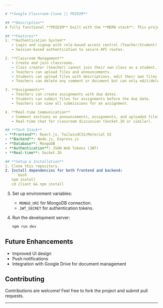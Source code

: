 ```yaml
---

# **Google Classroom Clone || PRIDIM**

## **Description**
A fully functional **PRIDIM** built with the **MERN stack**. This project allows teachers and students to interact in a virtual classroom environment, facilitating file uploads, assignments, and real-time communication.

## **Features**
1. **Authentication System**  
   - Login and signup with role-based access control (Teacher/Student).
   - Session-based authentication to secure API routes.

2. **Classroom Management**  
   - Create and join classrooms.
   - Class creator (teacher) cannot join their own class as a student.
   - Teachers can upload files and announcements.
   - Students can upload files with descriptions, edit their own files, and comment.
   - Teachers can delete any comment or document but can only edit/delete their own.

3. **Assignments**  
   - Teachers can create assignments with due dates.
   - Students can submit files for assignments before the due date.
   - Teachers can view all submissions for an assignment.

4. **Real-time Communication**  
   - Comment sections on announcements, assignments, and uploaded files.
   - Real-time chat for classroom discussion (Socket.IO or similar).

## **Tech Stack**
- **Frontend**: React.js, TailwindCSS/Material UI
- **Backend**: Node.js, Express.js
- **Database**: MongoDB
- **Authentication**: JSON Web Tokens (JWT)
- **Real-time**: Socket.IO

## **Setup & Installation**
1. Clone this repository.
2. Install dependencies for both frontend and backend:
   ```bash
   npm install
   cd client && npm install
   ```
3. Set up environment variables:
   - `MONGO_URI` for MongoDB connection.
   - `JWT_SECRET` for authentication tokens.

4. Run the development server:
   ```bash
   npm run dev
   ```

## **Future Enhancements**
- Improved UI design
- Push notifications
- Integration with Google Drive for document management

## **Contributing**
Contributions are welcome! Feel free to fork the project and submit pull requests.

---
```

